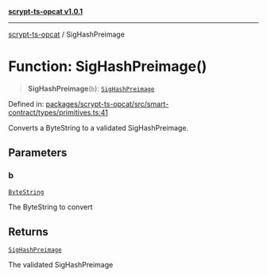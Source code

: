 [**scrypt-ts-opcat v1.0.1**](../README.md)

***

[scrypt-ts-opcat](../README.md) / SigHashPreimage

# Function: SigHashPreimage()

> **SigHashPreimage**(`b`): [`SigHashPreimage`](../type-aliases/SigHashPreimage.md)

Defined in: [packages/scrypt-ts-opcat/src/smart-contract/types/primitives.ts:41](https://github.com/OPCAT-Labs/ts-tools/blob/e67b8657b34dbf57f8a4f9bdf87cdc2742db16bb/packages/scrypt-ts-opcat/src/smart-contract/types/primitives.ts#L41)

Converts a ByteString to a validated SigHashPreimage.

## Parameters

### b

[`ByteString`](../type-aliases/ByteString.md)

The ByteString to convert

## Returns

[`SigHashPreimage`](../type-aliases/SigHashPreimage.md)

The validated SigHashPreimage
